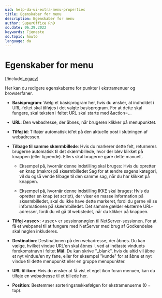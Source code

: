 ```yaml
---
uid: help-da-ui-extra-menu-properties
title: Egenskaber for menu
description: Egenskaber for menu
author: SuperOffice RnD
so.date: 06.29.2022
keywords: Tjeneste
so.topic: howto
language: da
---
```


# Egenskaber for menu

[!include[Legacy](../includes/legacy-extra-menus.md)]

Her kan du redigere egenskaberne for punkter i ekstramenuer og browserfaner.

* **Basisprogram**: Vælg et basisprogram her, hvis du ønsker, at indholdet i URL-feltet skal tilføjes i det valgte basisprogram. For at dette skal fungere, skal teksten i feltet URL skal starte med &action=...

* **URL**: Den webadresse, der åbnes, når brugeren klikker på menupunktet.

* **Tilføj id**: Tilføjer automatisk id'et på den aktuelle post i slutningen af webadressen.

* **Tilbage til samme skærmbillede**: Hvis du markerer dette felt, returneres brugerne automatisk til det skærmbillede, hvor der blev klikket på knappen (eller lignende). Ellers skal brugerne gøre dette manuelt.

  * Eksempel på, hvornår denne indstilling skal bruges: Hvis du opretter en knap (makro) på skærmbilledet Sag for at ændre sagens kategori, vil du også vende tilbage til den samme sag, når du har klikket på knappen.

  * Eksempel på, hvornår denne indstilling IKKE skal bruges: Hvis du opretter en knap (et script), der viser en masse information på skærmbilledet, skal du ikke have dette markeret, fordi du gerne vil se informationen på skærmbilledet. Det samme gælder eksterne URL-adresser, fordi du vil gå til webstedet, når du klikker på knappen.

* **Tilføj &lt;usec&gt;**: &lt;usec&gt; er sessionsnøglen til NetServer-sessionen. For at få et webpanel til at fungere med NetServer med brug af Godkendelse skal nøglen inkluderes.

* **Destination**: Destinationen på den webadresse, der åbnes. Du kan vælge, hvilket vindue URL'en skal åbnes i, ved at indtaste vinduets forekomstnavn i feltet **Mål**. Du kan skrive "_blank", hvis du altid vil åbne et nyt vindue/en ny fane, eller for eksempel "kunde" for at åbne et nyt vindue til dette menupunkt eller en gruppe menupunkter.

* **URL til ikon**: Hvis du ønsker at få vist et eget ikon foran menuen, kan du tilføje en webadresse til et billede her.

* **Position**: Bestemmer sorteringsrækkefølgen for ekstramenuerne (0 = top).
